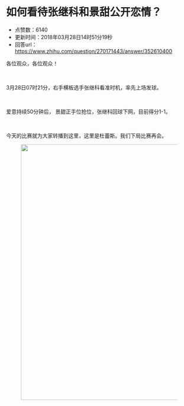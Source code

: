 # 如何看待张继科和景甜公开恋情？
- 点赞数：6140
- 更新时间：2018年03月28日14时51分19秒
- 回答url：https://www.zhihu.com/question/270171443/answer/352610400
<body>
 <p data-pid="cg8stmPf">各位观众，各位观众！</p>
 <p class="ztext-empty-paragraph"><br></p>
 <p data-pid="pQj3Evk7">3月28日07时21分，右手横板选手张继科看准时机，率先上场发球。</p>
 <p class="ztext-empty-paragraph"><br></p>
 <p data-pid="8q5xPLSw">爱意持续50分钟后， 景甜正手位抢位，张继科回球下网，目前得分1-1。</p>
 <p class="ztext-empty-paragraph"><br></p>
 <p data-pid="G-TuhteJ">今天的比赛就为大家转播到这里，这里是杜蕾斯。我们下局比赛再会。</p>
 <figure data-size="normal">
  <img src="https://pic1.zhimg.com/50/v2-56171320eb2e6dcbd8863fb5561458e8_720w.jpg?source=1940ef5c" data-caption="" data-size="normal" data-rawwidth="690" data-rawheight="920" data-original-token="v2-47da7dbfbe46e74e4c937a34864cf16c" data-default-watermark-src="https://picx.zhimg.com/50/v2-72c61d6e37cf2d1614006ef84403dd2e_720w.jpg?source=1940ef5c" class="origin_image zh-lightbox-thumb" width="690" data-original="https://picx.zhimg.com/v2-56171320eb2e6dcbd8863fb5561458e8_r.jpg?source=1940ef5c">
 </figure>
 <p></p>
 <p></p>
 <p></p>
</body>